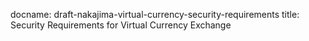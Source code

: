 docname: draft-nakajima-virtual-currency-security-requirements
title: Security Requirements for Virtual Currency Exchange
